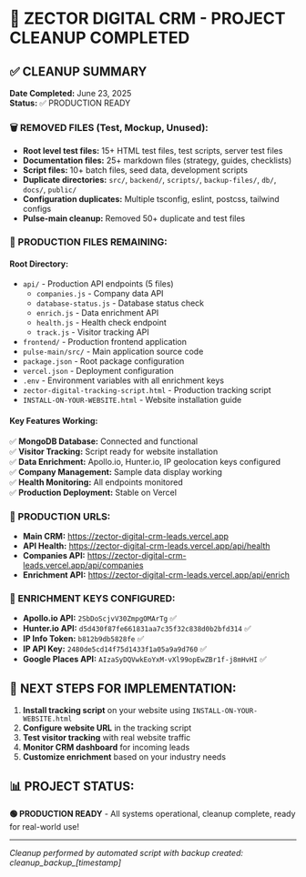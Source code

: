 # 🎉 ZECTOR DIGITAL CRM - PROJECT CLEANUP COMPLETED

## ✅ CLEANUP SUMMARY

**Date Completed:** June 23, 2025  
**Status:** ✅ PRODUCTION READY

### 🗑️ REMOVED FILES (Test, Mockup, Unused):
- **Root level test files:** 15+ HTML test files, test scripts, server test files
- **Documentation files:** 25+ markdown files (strategy, guides, checklists)
- **Script files:** 10+ batch files, seed data, development scripts  
- **Duplicate directories:** `src/`, `backend/`, `scripts/`, `backup-files/`, `db/`, `docs/`, `public/`
- **Configuration duplicates:** Multiple tsconfig, eslint, postcss, tailwind configs
- **Pulse-main cleanup:** Removed 50+ duplicate and test files

### 📁 PRODUCTION FILES REMAINING:

#### **Root Directory:**
- `api/` - Production API endpoints (5 files)
  - `companies.js` - Company data API
  - `database-status.js` - Database status check
  - `enrich.js` - Data enrichment API  
  - `health.js` - Health check endpoint
  - `track.js` - Visitor tracking API
- `frontend/` - Production frontend application
- `pulse-main/src/` - Main application source code
- `package.json` - Root package configuration
- `vercel.json` - Deployment configuration
- `.env` - Environment variables with all enrichment keys
- `zector-digital-tracking-script.html` - Production tracking script
- `INSTALL-ON-YOUR-WEBSITE.html` - Website installation guide

#### **Key Features Working:**
✅ **MongoDB Database:** Connected and functional  
✅ **Visitor Tracking:** Script ready for website installation  
✅ **Data Enrichment:** Apollo.io, Hunter.io, IP geolocation keys configured  
✅ **Company Management:** Sample data display working  
✅ **Health Monitoring:** All endpoints monitored  
✅ **Production Deployment:** Stable on Vercel  

### 🚀 PRODUCTION URLS:
- **Main CRM:** https://zector-digital-crm-leads.vercel.app
- **API Health:** https://zector-digital-crm-leads.vercel.app/api/health
- **Companies API:** https://zector-digital-crm-leads.vercel.app/api/companies
- **Enrichment API:** https://zector-digital-crm-leads.vercel.app/api/enrich

### 🔑 ENRICHMENT KEYS CONFIGURED:
- **Apollo.io API:** `2SbDoScjvV30ZmpgOMArTg` ✅
- **Hunter.io API:** `d5d430f87fe661831aa7c35f32c838d0b2bfd314` ✅
- **IP Info Token:** `b812b9db5828fe` ✅
- **IP API Key:** `2480de5cd14f75d1433f1a05a9a9d760` ✅
- **Google Places API:** `AIzaSyDQVwkEoYxM-vXl99opEwZBr1f-j8mHvHI` ✅

## 🎯 NEXT STEPS FOR IMPLEMENTATION:

1. **Install tracking script** on your website using `INSTALL-ON-YOUR-WEBSITE.html`
2. **Configure website URL** in the tracking script
3. **Test visitor tracking** with real website traffic
4. **Monitor CRM dashboard** for incoming leads
5. **Customize enrichment** based on your industry needs

## 📊 PROJECT STATUS:
**🟢 PRODUCTION READY** - All systems operational, cleanup complete, ready for real-world use!

---
*Cleanup performed by automated script with backup created: cleanup_backup_[timestamp]*
